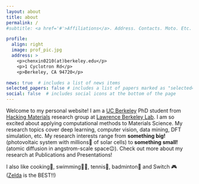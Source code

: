 ```yaml
---
layout: about
title: about
permalink: /
#subtitle: <a href='#'>Affiliations</a>. Address. Contacts. Moto. Etc.

profile:
  align: right
  image: prof_pic.jpg
  address: >
    <p>chenxin0210(at)berkeley.edu</p>
    <p>1 Cyclotron Rd</p>
    <p>Berkeley, CA 94720</p>

news: true  # includes a list of news items
selected_papers: false # includes a list of papers marked as "selected={true}"
social: false  # includes social icons at the bottom of the page
---
```


Welcome to my personal website! I am a [UC Berkeley](https://www.berkeley.edu/) PhD student from [Hacking Materials](https://hackingmaterials.lbl.gov/) research group at [Lawrence Berkeley Lab](https://www.lbl.gov/). I am so excited about applying computational methods to Materials Science. My research topics cover deep learning, computer vision, data mining, DFT simulation, etc. My research interests range from **something big!** (photovoltaic system with millions🤯 of solar cells) to **something small!** (atomic diffusion in angstrom-scale space😉). Check out more about my research at Publications and Presentations!

I also like cooking🍲, swimming🏊‍♂️, tennis🎾, badminton🏸 and Switch 🎮 ([Zelda](https://www.zelda.com/breath-of-the-wild/) is the BEST!!)
